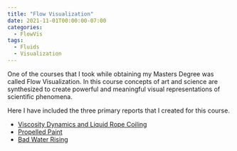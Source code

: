 ```yaml
---
title: "Flow Visualization"
date: 2021-11-01T00:00:00-07:00
categories:
  - FlowVis
tags:
  - Fluids
  - Visualization
---
```


One of the courses that I took while obtaining my Masters Degree was called Flow Visualization. In this course concepts of art and science are synthesized to create powerful and meaningful visual representations of scientific phenomena.

Here I have included the three primary reports that I created for this course.
- <a href="https://jacob-haimes.github.io/PDFs/JacobHaimes_Viscosity-Dynamics_FlowVis.pdf">Viscosity Dynamics and Liquid Rope Coiling</a>
- <a href="https://jacob-haimes.github.io/PDFs/JacobHaimes_Propelled-Paint_FlowVis.pdf">Propelled Paint</a>
- <a href="https://jacob-haimes.github.io/PDFs/JacobHaimes_Bad-Water-Rising_FlowVis.pdf">Bad Water Rising</a>
